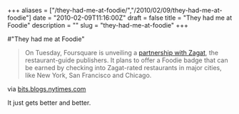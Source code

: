 +++
aliases = ["/they-had-me-at-foodie/","/2010/02/09/they-had-me-at-foodie"]
date = "2010-02-09T11:16:00Z"
draft = false
title = "They had me at Foodie"
description = ""
slug = "they-had-me-at-foodie"
+++

#"They had me at Foodie"


 <div class="posterous_bookmarklet_entry">
 <blockquote class="posterous_long_quote">On Tuesday, Foursquare is unveiling a <a href="http://foursquare.com/zagat">partnership with Zagat</a>, the restaurant-guide publishers. It plans to offer a Foodie badge that can be earned by checking into Zagat-rated restaurants in major cities, like New York, San Francisco and Chicago.</blockquote>

<div class="posterous_quote_citation">via <a href="http://bits.blogs.nytimes.com/2010/02/09/foursquare-inks-a-deal-with-zagat/">bits.blogs.nytimes.com</a></div>
 <p>It just gets better and better.</p></div>
 